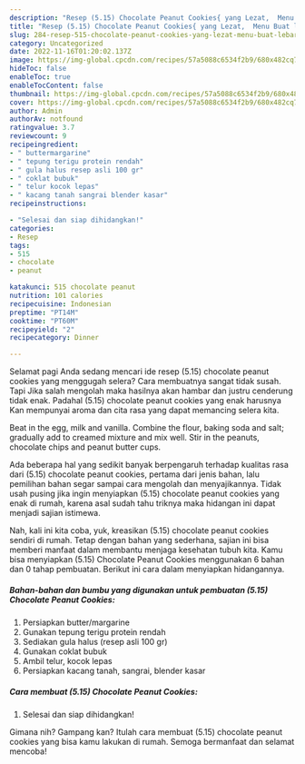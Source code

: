 ```yaml
---
description: "Resep (5.15) Chocolate Peanut Cookies{ yang Lezat,  Menu Buat lebaran"
title: "Resep (5.15) Chocolate Peanut Cookies{ yang Lezat,  Menu Buat lebaran"
slug: 284-resep-515-chocolate-peanut-cookies-yang-lezat-menu-buat-lebaran
category: Uncategorized
date: 2022-11-16T01:20:02.137Z
image: https://img-global.cpcdn.com/recipes/57a5088c6534f2b9/680x482cq70/515-chocolate-peanut-cookies-foto-resep-utama.jpg
hideToc: false
enableToc: true
enableTocContent: false
thumbnail: https://img-global.cpcdn.com/recipes/57a5088c6534f2b9/680x482cq70/515-chocolate-peanut-cookies-foto-resep-utama.jpg
cover: https://img-global.cpcdn.com/recipes/57a5088c6534f2b9/680x482cq70/515-chocolate-peanut-cookies-foto-resep-utama.jpg
author: Admin
authorAv: notfound
ratingvalue: 3.7
reviewcount: 9
recipeingredient:
- " buttermargarine"
- " tepung terigu protein rendah"
- " gula halus resep asli 100 gr"
- " coklat bubuk"
- " telur kocok lepas"
- " kacang tanah sangrai blender kasar"
recipeinstructions:

- "Selesai dan siap dihidangkan!"
categories:
- Resep
tags:
- 515
- chocolate
- peanut

katakunci: 515 chocolate peanut 
nutrition: 101 calories
recipecuisine: Indonesian
preptime: "PT14M"
cooktime: "PT60M"
recipeyield: "2"
recipecategory: Dinner

---
```



Selamat pagi Anda sedang mencari ide resep (5.15) chocolate peanut cookies yang menggugah selera? Cara membuatnya sangat tidak susah. Tapi Jika salah mengolah maka hasilnya akan hambar dan justru cenderung tidak enak. Padahal (5.15) chocolate peanut cookies yang enak harusnya Kan mempunyai aroma dan cita rasa yang dapat memancing selera kita.


Beat in the egg, milk and vanilla. Combine the flour, baking soda and salt; gradually add to creamed mixture and mix well. Stir in the peanuts, chocolate chips and peanut butter cups.

Ada beberapa hal yang sedikit banyak berpengaruh terhadap kualitas rasa dari (5.15) chocolate peanut cookies, pertama dari jenis bahan, lalu pemilihan bahan segar sampai cara mengolah dan menyajikannya. Tidak usah pusing jika ingin menyiapkan (5.15) chocolate peanut cookies yang enak di rumah, karena asal sudah tahu triknya maka hidangan ini dapat menjadi sajian istimewa.


Nah, kali ini kita coba, yuk, kreasikan (5.15) chocolate peanut cookies sendiri di rumah. Tetap dengan bahan yang sederhana, sajian ini bisa memberi manfaat dalam membantu menjaga kesehatan tubuh kita. Kamu bisa menyiapkan (5.15) Chocolate Peanut Cookies menggunakan 6 bahan dan 0 tahap pembuatan. Berikut ini cara dalam menyiapkan hidangannya.

<!--inarticleads1-->

##### Bahan-bahan dan bumbu yang digunakan untuk pembuatan (5.15) Chocolate Peanut Cookies:

1. Persiapkan  butter/margarine
1. Gunakan  tepung terigu protein rendah
1. Sediakan  gula halus (resep asli 100 gr)
1. Gunakan  coklat bubuk
1. Ambil  telur, kocok lepas
1. Persiapkan  kacang tanah, sangrai, blender kasar




<!--inarticleads2-->

##### Cara membuat (5.15) Chocolate Peanut Cookies:


1. Selesai dan siap dihidangkan!



Gimana nih? Gampang kan? Itulah cara membuat (5.15) chocolate peanut cookies yang bisa kamu lakukan di rumah. Semoga bermanfaat dan selamat mencoba!
